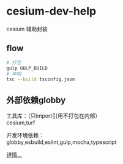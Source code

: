 # cesium-dev-help
cesium 辅助封装

## flow
```sh
# 打包
gulp GULP_BUILD
# 声明
tsc --build tsconfig.json

```

## 外部依赖globby

工具库：（只import引用不打包在内部）  
cesium,turf

开发环境依赖：  
globby,esbuild,eslint,gulp,mocha,typescript

[详情...](./Tools/doc/lib.md "依赖项描述")  


    

